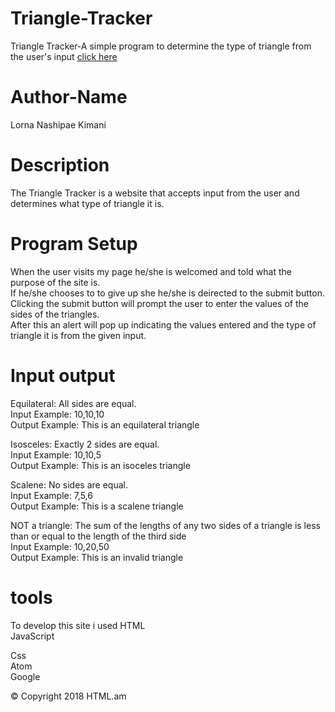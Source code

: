 # Triangle-Tracker
Triangle Tracker-A simple program to determine the type of triangle from the user's input <a href="https://lornakimani62.github.io/Triangle-Tracker/">click here</a>

# Author-Name
Lorna Nashipae Kimani

# Description
The Triangle Tracker is a website that accepts input from the user and determines what type of triangle it is.

# Program Setup
When the user visits my page he/she is welcomed and told what the purpose of the site is.<br>
If he/she chooses to to give up she he/she is deirected to the submit button.<br>
Clicking the submit button will prompt the user to enter the values of the sides of the triangles.<br>
After this an alert will pop up indicating the values entered and the type of triangle it is from the given input.<br>
# Input output
Equilateral: All sides are equal.<br>
Input Example: 10,10,10<br>
Output Example: This is an equilateral triangle<br>

Isosceles: Exactly 2 sides are equal.<br>
Input Example: 10,10,5<br>
Output Example: This is an isoceles triangle<br>

Scalene: No sides are equal.<br>
Input Example: 7,5,6<br>
Output Example: This is a scalene triangle<br>

NOT a triangle: The sum of the lengths of any two sides of a triangle is less than or equal to the length of the third side<br>
Input Example: 10,20,50<br>
Output Example: This is an invalid triangle<br>

# tools
To develop this site i used 
HTML<br>
JavaScript<br>

Css<br>
Atom<br>
Google<br>

<footer>&copy; Copyright 2018 HTML.am</footer>




